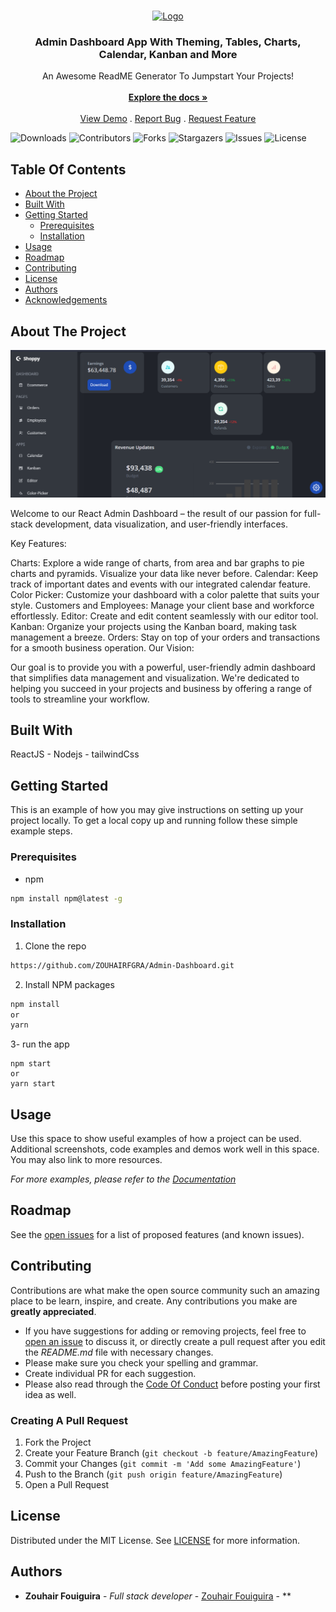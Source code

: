 <br/>
<p align="center">
  <a href="https://github.com/zouhairfgra/Admin-Dashboard">
    <img src="images/logo.png" alt="Logo" width="80" height="80">
  </a>

  <h3 align="center">Admin Dashboard App With Theming, Tables, Charts, Calendar, Kanban and More</h3>

  <p align="center">
    An Awesome ReadME Generator To Jumpstart Your Projects!
    <br/>
    <br/>
    <a href="https://github.com/zouhairfgra/Admin-Dashboard"><strong>Explore the docs »</strong></a>
    <br/>
    <br/>
    <a href="https://github.com/zouhairfgra/Admin-Dashboard">View Demo</a>
    .
    <a href="https://github.com/zouhairfgra/Admin-Dashboard/issues">Report Bug</a>
    .
    <a href="https://github.com/zouhairfgra/Admin-Dashboard/issues">Request Feature</a>
  </p>
</p>

![Downloads](https://img.shields.io/github/downloads/zouhairfgra/Admin-Dashboard/total) ![Contributors](https://img.shields.io/github/contributors/zouhairfgra/Admin-Dashboard?color=dark-green) ![Forks](https://img.shields.io/github/forks/zouhairfgra/Admin-Dashboard?style=social) ![Stargazers](https://img.shields.io/github/stars/zouhairfgra/Admin-Dashboard?style=social) ![Issues](https://img.shields.io/github/issues/zouhairfgra/Admin-Dashboard) ![License](https://img.shields.io/github/license/zouhairfgra/Admin-Dashboard) 

## Table Of Contents

* [About the Project](#about-the-project)
* [Built With](#built-with)
* [Getting Started](#getting-started)
  * [Prerequisites](#prerequisites)
  * [Installation](#installation)
* [Usage](#usage)
* [Roadmap](#roadmap)
* [Contributing](#contributing)
* [License](#license)
* [Authors](#authors)
* [Acknowledgements](#acknowledgements)

## About The Project

![Screen Shot](images\dashboard.png)

Welcome to our React Admin Dashboard – the result of our passion for full-stack development, data visualization, and user-friendly interfaces.

Key Features:

Charts: Explore a wide range of charts, from area and bar graphs to pie charts and pyramids. Visualize your data like never before.
Calendar: Keep track of important dates and events with our integrated calendar feature.
Color Picker: Customize your dashboard with a color palette that suits your style.
Customers and Employees: Manage your client base and workforce effortlessly.
Editor: Create and edit content seamlessly with our editor tool.
Kanban: Organize your projects using the Kanban board, making task management a breeze.
Orders: Stay on top of your orders and transactions for a smooth business operation.
Our Vision:

Our goal is to provide you with a powerful, user-friendly admin dashboard that simplifies data management and visualization. We're dedicated to helping you succeed in your projects and business by offering a range of tools to streamline your workflow.


## Built With

ReactJS - Nodejs - tailwindCss 

## Getting Started

This is an example of how you may give instructions on setting up your project locally.
To get a local copy up and running follow these simple example steps.

### Prerequisites

* npm

```sh
npm install npm@latest -g
```

### Installation


1. Clone the repo

```sh
https://github.com/ZOUHAIRFGRA/Admin-Dashboard.git
```

2. Install NPM packages

```sh
npm install
or  
yarn 
```
3- run the app
```
npm start
or 
yarn start
```


## Usage

Use this space to show useful examples of how a project can be used. Additional screenshots, code examples and demos work well in this space. You may also link to more resources.

_For more examples, please refer to the [Documentation](https://example.com)_

## Roadmap

See the [open issues](https://github.com/zouhairfgra/Admin-Dashboard/issues) for a list of proposed features (and known issues).

## Contributing

Contributions are what make the open source community such an amazing place to be learn, inspire, and create. Any contributions you make are **greatly appreciated**.
* If you have suggestions for adding or removing projects, feel free to [open an issue](https://github.com/zouhairfgra/Admin-Dashboard/issues/new) to discuss it, or directly create a pull request after you edit the *README.md* file with necessary changes.
* Please make sure you check your spelling and grammar.
* Create individual PR for each suggestion.
* Please also read through the [Code Of Conduct](https://github.com/zouhairfgra/Admin-Dashboard/blob/main/CODE_OF_CONDUCT.md) before posting your first idea as well.

### Creating A Pull Request

1. Fork the Project
2. Create your Feature Branch (`git checkout -b feature/AmazingFeature`)
3. Commit your Changes (`git commit -m 'Add some AmazingFeature'`)
4. Push to the Branch (`git push origin feature/AmazingFeature`)
5. Open a Pull Request

## License

Distributed under the MIT License. See [LICENSE](https://github.com/zouhairfgra/Admin-Dashboard/blob/main/LICENSE.md) for more information.

## Authors

* **Zouhair Fouiguira** - *Full stack developer* - [Zouhair Fouiguira](https://github.com/ZOUHAIRFGRA) - **


